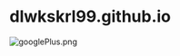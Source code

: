 # dlwkskrl99.github.io
![googlePlus.png](https://user-images.githubusercontent.com/62326001/79629317-b2484100-8183-11ea-8d9c-e1c3e30c2de0.png)
